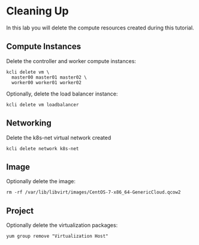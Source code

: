 # Cleaning Up

In this lab you will delete the compute resources created during this tutorial.

## Compute Instances

Delete the controller and worker compute instances:

```
kcli delete vm \
  master00 master01 master02 \
  worker00 worker01 worker02
```

Optionally, delete the load balancer instance:

```
kcli delete vm loadbalancer
```

## Networking

Delete the k8s-net virtual network created

```
kcli delete network k8s-net
```

## Image

Optionally delete the image:

```
rm -rf /var/lib/libvirt/images/CentOS-7-x86_64-GenericCloud.qcow2
```

## Project

Optionally delete the virtualization packages:

```
yum group remove "Virtualization Host"
```
